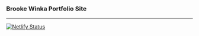 ### Brooke Winka Portfolio Site
---
[![Netlify Status](https://api.netlify.com/api/v1/badges/ac6d3a24-07ca-4d0f-90c7-fbd9450dbe2b/deploy-status)](https://app.netlify.com/sites/bwinka/deploys)